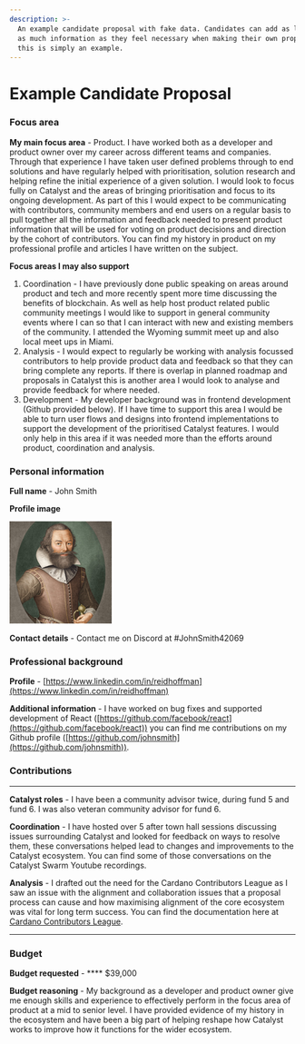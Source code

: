 ```yaml
---
description: >-
  An example candidate proposal with fake data. Candidates can add as little or
  as much information as they feel necessary when making their own proposals,
  this is simply an example.
---
```


# Example Candidate Proposal

### **Focus area**

**My main focus area** - Product. I have worked both as a developer and product owner over my career across different teams and companies. Through that experience I have taken user defined problems through to end solutions and have regularly helped with prioritisation, solution research and helping refine the initial experience of a given solution. I would look to focus fully on Catalyst and the areas of bringing prioritisation and focus to its ongoing development. As part of this I would expect to be communicating with contributors, community members and end users on a regular basis to pull together all the information and feedback needed to present product information that will be used for voting on product decisions and direction by the cohort of contributors. You can find my history in product on my professional profile and articles I have written on the subject.

**Focus areas I may also support**

1. Coordination - I have previously done public speaking on areas around product and tech and more recently spent more time discussing the benefits of blockchain. As well as help host product related public community meetings I would like to support in general community events where I can so that I can interact with new and existing members of the community. I attended the Wyoming summit meet up and also local meet ups in Miami.
2. Analysis - I would expect to regularly be working with analysis focussed contributors to help provide product data and feedback so that they can bring complete any reports. If there is overlap in planned roadmap and proposals in Catalyst this is another area I would look to analyse and provide feedback for where needed.
3. Development - My developer background was in frontend development (Github provided below). If I have time to support this area I would be able to turn user flows and designs into frontend implementations to support the development of the prioritised Catalyst features. I would only help in this area if it was needed more than the efforts around product, coordination and analysis.&#x20;



### Personal information

**Full name** - John Smith

**Profile image**

![](<../../.gitbook/assets/johnsmith (1).png>)

**Contact details** - Contact me on Discord at #JohnSmith42069



### **Professional background**

**Profile** - [https://www.linkedin.com/in/reidhoffman](https://www.linkedin.com/in/reidhoffman)

**Additional information** - I have worked on bug fixes and supported development of React ([https://github.com/facebook/react](https://github.com/facebook/react)) you can find me contributions on my Github profile ([https://github.com/johnsmith](https://github.com/johnsmith)).



### **Contributions**

****

**Catalyst roles** - I have been a community advisor twice, during fund 5 and fund 6. I was also veteran community advisor for fund 6.&#x20;

**Coordination** - I have hosted over 5 after town hall sessions discussing issues surrounding Catalyst and looked for feedback on ways to resolve them, these conversations helped lead to changes and improvements to the Catalyst ecosystem. You can find some of those conversations on the Catalyst Swarm Youtube recordings.

**Analysis** - I drafted out the need for the Cardano Contributors League as I saw an issue with the alignment and collaboration issues that a proposal process can cause and how maximising alignment of the core ecosystem was vital for long term success. You can find the documentation here at [Cardano Contributors League](https://catalyst-swarm.gitbook.io/cardano-contributors-league/).&#x20;

****

### **Budget**

**Budget requested** - **** $39,000

**Budget reasoning** - My background as a developer and product owner give me enough skills and experience to effectively perform in the focus area of product at a mid to senior level. I have provided evidence of my history in the ecosystem and have been a big part of helping reshape how Catalyst works to improve how it functions for the wider ecosystem.
